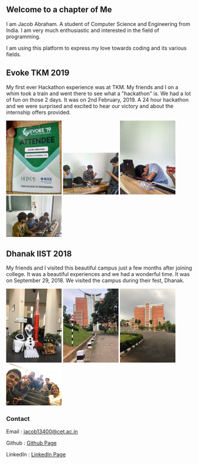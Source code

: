 ## Welcome to a chapter of Me
I am Jacob Abraham. A student of Computer Science and Engineering from India. I am very much enthusiastic and interested in the field of programming. 

I am using this platform to express my love towards coding and its various fields.

## Evoke TKM 2019

My first ever Hackathon experience was at TKM. My friends and I on a whim took a train and went there to see what a "hackathon" is. We had a lot of fun on those 2 days. It was on 2nd February, 2019. A 24 hour hackathon and we were surprised and excited to hear our victory and about the internship offers provided.

<img src="./media/02-02-2019--1.jpg" width="150" >
<img src="./media/02-02-2019--2.jpg" width="150" >
<img src="./media/02-02-2019--3.jpg" width="150" >
<img src="./media/02-02-2019--4.jpg" width="150" >

## Dhanak IIST 2018

My friends and I visited this beautiful campus just a few months after joining college. It was a beautiful experiences and we had a wonderful time. It was on September 29, 2018. We visited the campus during their fest, Dhanak.

<img src="./media/29-09-2018--1.jpg" width="150" >
<img src="./media/29-09-2018--2.jpg" width="150" >
<img src="./media/29-09-2018--3.jpg" width="150" >
<img src="./media/29-09-2018--4.jpg" width="150" >

### Contact

Email  : jacob13400@cet.ac.in 

Github : [Github Page](https://github.com/jacob13400)

LinkedIn : [LinkedIn Page](https://www.linkedin.com/in/jacob-abraham-3b4b05190/)
